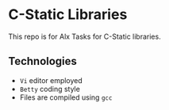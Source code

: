 # C-Static Libraries

This repo is for Alx Tasks for C-Static libraries.

## Technologies
* `Vi` editor employed
* `Betty` coding style 
* Files are compiled using `gcc`
